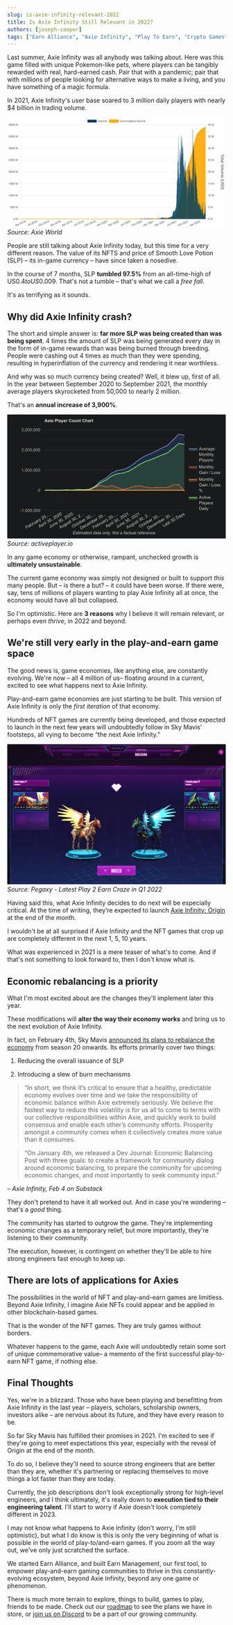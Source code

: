 ```yaml
---
slug: is-axie-infinity-relevant-2022
title: Is Axie Infinity Still Relevant in 2022? 
authors: [joseph-cooper]
tags: ["Earn Alliance", "Axie Infinity", "Play To Earn", "Crypto Games", "NFT Games", "SLP"]
---
```


Last summer, Axie Infinity was all anybody was talking about. Here was this game filled with unique Pokemon-like pets, where players can be tangibly rewarded with real, hard-earned cash. Pair that with a pandemic; pair that with millions of people looking for alternative ways to make a living, and you have something of a magic formula.

In 2021, Axie Infinity's user base soared to 3 million daily players with nearly $4 billion in trading volume.

![Axie World](axieworld.png)
_Source: Axie World_

People are still talking about Axie Infinity today, but this time for a very different reason. The value of its NFTS and price of Smooth Love Potion (SLP) – its in-game currency – have since taken a nosedive.

In the course of 7 months, SLP **tumbled 97.5%** from an all-time-high of US$0.4 to US$0.009. That's not a tumble – that's what we call a _free fall_.

It's as terrifying as it sounds.



## Why did Axie Infinity crash?

The short and simple answer is: **far more SLP was being created than was being spent**. 4 times the amount of SLP was being generated every day in the form of in-game rewards than was being burned through breeding. People were cashing out 4 times as much than they were spending, resulting in hyperinflation of the currency and rendering it near worthless. 

And why was so much currency being created? Well, it blew up, first of all. In the year between September 2020 to September 2021, the monthly average players skyrocketed from 50,000 to nearly 2 million.

That's an **annual increase of 3,900%**.

![Axie Player Count Chart](axieplayercount.png)
_Source: activeplayer.io_

In any game economy or otherwise, rampant, unchecked growth is **ultimately unsustainable**.

The current game economy was simply not designed or built to support _this_ many people. But – is there a but? – it could have been worse. If there were, say, tens of millions of players wanting to play Axie Infinity all at once, the economy would have all but collapsed.

So I'm optimistic. Here are **3 reasons** why I believe it will remain relevant, or perhaps even _thrive_, in 2022 and beyond.


## We're still very early in the play-and-earn game space

The good news is, game economies, like anything else, are constantly evolving. We're now – all 4 million of us– floating around in a current, excited to see what happens next to Axie Infinity.

Play-and-earn game economies are just starting to be built. This version of Axie Infinity is only the _first iteration_ of that economy.

Hundreds of NFT games are currently being developed, and those expected to launch in the next few years will undoubtedly follow in Sky Mavis’ footsteps, all vying to become “the next Axie Infinity."

![Pegaxy](pegaxy.png)
_Source: Pegaxy - Latest Play 2 Earn Craze in Q1 2022_


Having said this, what Axie Infinity decides to do next will be especially critical. At the time of writing, they’re expected to launch [Axie Infinity: Origin](https://axie.substack.com/p/origin?s=r "Axie Infinity: Origin") at the end of the month.

I wouldn't be at all surprised if Axie Infinity and the NFT games that crop up are completely different in the next 1, 5, 10 years.

What was experienced in 2021 is a mere teaser of what's to come. And if that's not something to look forward to, then I don't know what is. 


## Economic rebalancing is a priority

What I'm most excited about are the changes they'll implement later this year.

These modifications will **alter the way their economy works** and bring us to the next evolution of Axie Infinity.

In fact, on February 4th, Sky Mavis [announced its plans to rebalance the economy](https://axie.substack.com/p/upcoming-season-20-and-economic-balancing?s=r "announced its plans to rebalance the economy") from season 20 onwards. Its efforts primarily cover two things:

1. Reducing the overall issuance of SLP

2. Introducing a slew of burn mechanisms

> “In short, we think it’s critical to ensure that a healthy, predictable economy evolves over time and we take the responsibility of economic balance within Axie extremely seriously. We believe the fastest way to reduce this volatility is for us all to come to terms with our collective responsibilities within Axie, and quickly work to build consensus and enable each other’s community efforts. Prosperity amongst a community comes when it collectively creates more value than it consumes. 

> “On January 4th, we released a Dev Journal: Economic Balancing Post with three goals: to create a framework for community dialog around economic balancing, to prepare the community for upcoming economic changes, and most importantly to seek community input.” 

_– Axie Infinity, Feb 4 on Substack_

They don't pretend to have it all worked out. And in case you're wondering – that's a _good_ thing.

The community has started to outgrow the game. They're implementing economic changes as a temporary relief, but more importantly, they're listening to their community.

The execution, however, is contingent on whether they'll be able to hire strong engineers fast enough to keep up. 



## There are lots of applications for Axies 

The possibilities in the world of NFT and play-and-earn games are limitless. Beyond Axie Infinity, I imagine Axie NFTs could appear and be applied in other blockchain-based games. 

That is the wonder of the NFT games. They are truly games without borders. 

Whatever happens to the game, each Axie will undoubtedly retain some sort of unique commemorative value– a memento of the first successful play-to-earn NFT game, if nothing else. 



## Final Thoughts  

Yes, we're in a blizzard. Those who have been playing and benefitting from Axie Infinity in the last year – players, scholars, scholarship owners, investors alike – are nervous about its future, and they have every reason to be.
 
So far Sky Mavis has fulfilled their promises in 2021. I'm excited to see if they're going to meet expectations this year, especially with the reveal of Origin at the end of the month. 

To do so, I believe they'll need to source strong engineers that are better than they are, whether it's partnering or replacing themselves to move things a lot faster than they are today. 

Currently, the job descriptions don't look exceptionally strong for high-level engineers, and I think ultimately, it's really down to **execution tied to their engineering talent**. I'll start to worry if Axie doesn't look completely different in 2023.

I may not know what happens to Axie Infinity (don't worry, I'm still optimistic), but what I do know is this is only the very beginning of what is possible in the world of play-to/and-earn games. If you zoom all the way out, we've only just scratched the surface. 

We started Earn Alliance, and built Earn Management, our first tool, to empower play-and-earn gaming communities to thrive in this constantly-evolving ecosystem, beyond Axie Infinity, beyond any one game or phenomenon. 

There is much more terrain to explore, things to build, games to play, friends to be made. Check out our [roadmap](https://roadmap.earnalliance.com/ "roadmap") to see the plans we have in store, or [join us on Discord](https://discord.com/invite/GD65eQuVGz "join us on Discord") to be a part of our growing community.
